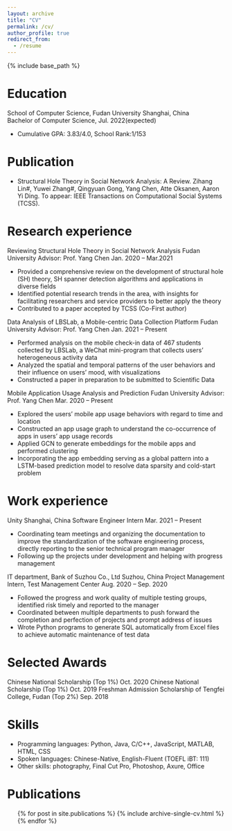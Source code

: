 ```yaml
---
layout: archive
title: "CV"
permalink: /cv/
author_profile: true
redirect_from:
  - /resume
---
```


{% include base_path %}

Education
======
School of Computer Science, Fudan University	Shanghai, China  
Bachelor of Computer Science, Jul. 2022(expected)
* Cumulative GPA: 3.83/4.0, School Rank:1/153

Publication
======
* Structural Hole Theory in Social Network Analysis: A Review.
  Zihang Lin#, Yuwei Zhang#, Qingyuan Gong, Yang Chen, Atte Oksanen, Aaron Yi Ding.
  To appear: IEEE Transactions on Computational Social Systems (TCSS).

Research experience
======
Reviewing Structural Hole Theory in Social Network Analysis	Fudan University 
Advisor: Prof. Yang Chen                                Jan. 2020 – Mar.2021 
* Provided a comprehensive review on the development of structural hole (SH) theory, SH spanner detection algorithms and applications in diverse fields
* Identified potential research trends in the area, with insights for facilitating researchers and service providers to better apply the theory
* Contributed to a paper accepted by TCSS (Co-First author) 

Data Analysis of LBSLab, a Mobile-centric Data Collection Platform	Fudan University 
Advisor: Prof. Yang Chen	                              Jan. 2021 – Present
* Performed analysis on the mobile check-in data of 467 students collected by LBSLab, a WeChat mini-program that collects users’ heterogeneous activity data
* Analyzed the spatial and temporal patterns of the user behaviors and their influence on users’ mood, with visualizations
* Constructed a paper in preparation to be submitted to Scientific Data

Mobile Application Usage Analysis and Prediction	Fudan University 
Advisor: Prof. Yang Chen	                              Mar. 2020 – Present
* Explored the users’ mobile app usage behaviors with regard to time and location
* Constructed an app usage graph to understand the co-occurrence of apps in users’ app usage records
* Applied GCN to generate embeddings for the mobile apps and performed clustering
* Incorporating the app embedding serving as a global pattern into a LSTM-based prediction model to resolve data sparsity and cold-start problem

Work experience
======
Unity	Shanghai, China 
Software Engineer Intern	                              Mar. 2021 – Present 
* Coordinating team meetings and organizing the documentation to improve the standardization of the software engineering process, directly reporting to the senior technical program manager
* Following up the projects under development and helping with progress management

IT department, Bank of Suzhou Co., Ltd 	Suzhou, China 
Project Management Intern, Test Management Center	      Aug. 2020 – Sep. 2020 
* Followed the progress and work quality of multiple testing groups, identified risk timely and reported to the manager
* Coordinated between multiple departments to push forward the completion and perfection of projects and prompt address of issues
* Wrote Python programs to generate SQL automatically from Excel files to achieve automatic maintenance of test data

Selected Awards	
======
Chinese National Scholarship (Top 1%) 	                            Oct. 2020
Chinese National Scholarship (Top 1%) 	                            Oct. 2019
Freshman Admission Scholarship of Tengfei College, Fudan (Top 2%) 	Sep. 2018
  
Skills
======
* Programming languages: Python, Java, C/C++, JavaScript, MATLAB, HTML, CSS
* Spoken languages: Chinese-Native, English-Fluent (TOEFL iBT: 111)
* Other skills: photography, Final Cut Pro, Photoshop, Axure, Office

Publications
======
  <ul>{% for post in site.publications %}
    {% include archive-single-cv.html %}
  {% endfor %}</ul>
